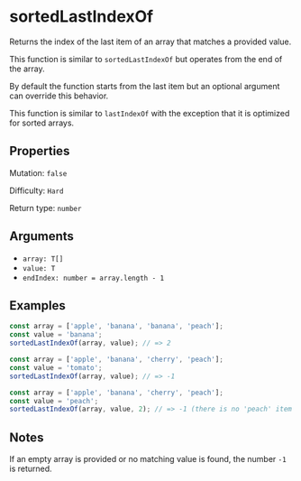 # sortedLastIndexOf

Returns the index of the last item of an array that matches a provided value.

This function is similar to `sortedLastIndexOf` but operates from the end of the array.

By default the function starts from the last item but an optional argument can override this behavior.

This function is similar to `lastIndexOf` with the exception that it is optimized for sorted arrays.

## Properties

Mutation: `false`

Difficulty: `Hard`

Return type: `number`

## Arguments

- `array: T[]`
- `value: T`
- `endIndex: number = array.length - 1`

## Examples

```typescript
const array = ['apple', 'banana', 'banana', 'peach'];
const value = 'banana';
sortedLastIndexOf(array, value); // => 2

const array = ['apple', 'banana', 'cherry', 'peach'];
const value = 'tomato';
sortedLastIndexOf(array, value); // => -1

const array = ['apple', 'banana', 'cherry', 'peach'];
const value = 'peach';
sortedLastIndexOf(array, value, 2); // => -1 (there is no 'peach' item at or before the index 2)
```

## Notes

If an empty array is provided or no matching value is found, the number `-1` is returned.
